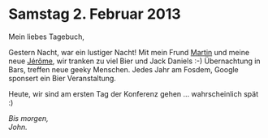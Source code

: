 Samstag 2. Februar 2013
========

Mein liebes Tagebuch,

Gestern Nacht, war ein lustiger Nacht! Mit mein Frund [Martin](http://www.twitter.com/martinzack "Martin-Zack auf Twitter") und meine neue [Jérôme](https://twitter.com/phollow "phollow auf Twitter"), wir tranken zu viel Bier und Jack Daniels :-) Übernachtung in Bars, treffen neue geeky Menschen. Jedes Jahr am Fosdem, Google sponsert ein Bier Veranstaltung.

Heute, wir sind am ersten Tag der Konferenz gehen ... wahrscheinlich spät :)  

_Bis morgen,_   
_John._